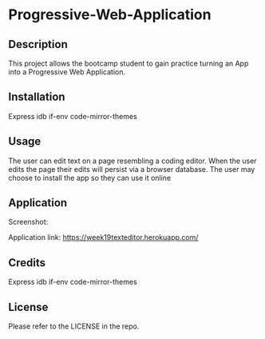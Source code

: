 # Progressive-Web-Application


## Description


This project allows the bootcamp student to gain practice turning an App into a Progressive Web Application.


## Installation


Express
idb
if-env
code-mirror-themes


## Usage


The user can edit text on a page resembling a coding editor. When the user edits the page their edits will persist via a browser database. The user may choose to install the app so they can use it online

## Application

Screenshot:

Application link: https://week19texteditor.herokuapp.com/

## Credits


Express
idb
if-env
code-mirror-themes


## License


Please refer to the LICENSE in the repo.